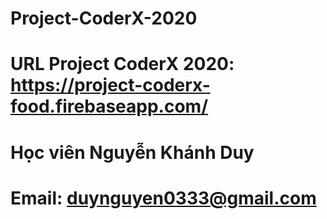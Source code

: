 # Project-CoderX-2020
# URL Project CoderX 2020: https://project-coderx-food.firebaseapp.com/
# Học viên Nguyễn Khánh Duy
# Email: duynguyen0333@gmail.com
